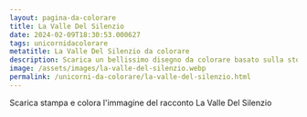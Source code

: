 ```yaml
---
layout: pagina-da-colorare
title: La Valle Del Silenzio
date: 2024-02-09T18:30:53.000627
tags: unicornidacolorare
metatitle: La Valle Del Silenzio da colorare
description: Scarica un bellissimo disegno da colorare basato sulla storia La Valle Del Silenzio
image: /assets/images/la-valle-del-silenzio.webp
permalink: /unicorni-da-colorare/la-valle-del-silenzio.html
---
```

Scarica stampa e colora l'immagine del racconto La Valle Del Silenzio
